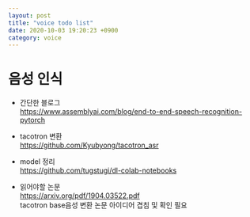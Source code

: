 ```yaml
---
layout: post
title: "voice todo list"
date: 2020-10-03 19:20:23 +0900
category: voice
---
```


# 음성 인식 

- 간단한 블로그 <br>
https://www.assemblyai.com/blog/end-to-end-speech-recognition-pytorch <br>

- tacotron 변환 <br>
https://github.com/Kyubyong/tacotron_asr <br>

- model 정리 <br>
https://github.com/tugstugi/dl-colab-notebooks <br>

- 읽어야할 논문  <br>
https://arxiv.org/pdf/1904.03522.pdf <br>
tacotron base음성 변환 논문 아이디어 겹침 및 확인 필요 <br> 